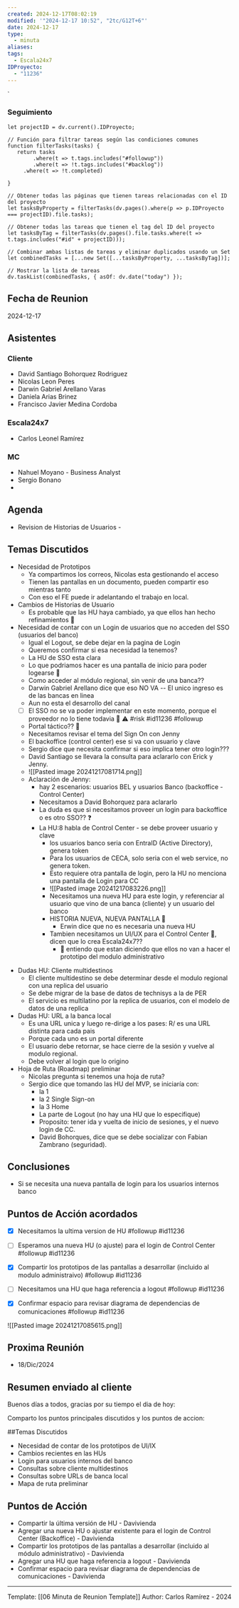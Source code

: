 ```yaml
---
created: 2024-12-17T08:02:19
modified: '"2024-12-17 10:52", "2tc/G12T+6"'
date: 2024-12-17
type:
  - minuta
aliases: 
tags:
  - Escala24x7
IDProyecto:
  - "11236"
---
```


`

### Seguimiento

```dataviewjs
let projectID = dv.current().IDProyecto;

// Función para filtrar tareas según las condiciones comunes
function filterTasks(tasks) {
   return tasks
        .where(t => t.tags.includes("#followup"))
        .where(t => !t.tags.includes("#backlog"))
     .where(t => !t.completed)
        
}

// Obtener todas las páginas que tienen tareas relacionadas con el ID del proyecto
let tasksByProperty = filterTasks(dv.pages().where(p => p.IDProyecto === projectID).file.tasks);

// Obtener todas las tareas que tienen el tag del ID del proyecto
let tasksByTag = filterTasks(dv.pages().file.tasks.where(t => t.tags.includes("#id" + projectID)));

// Combinar ambas listas de tareas y eliminar duplicados usando un Set
let combinedTasks = [...new Set([...tasksByProperty, ...tasksByTag])];

// Mostrar la lista de tareas
dv.taskList(combinedTasks, { asOf: dv.date("today") });
 ```
## Fecha de Reunion
2024-12-17

## Asistentes

### Cliente
* David Santiago Bohorquez Rodriguez
* Nicolas Leon Peres
* Darwin Gabriel Arellano Varas
* Daniela Arias Brinez
* Francisco Javier Medina Cordoba
### Escala24x7
- Carlos Leonel Ramírez
### MC
- Nahuel Moyano - Business Analyst 
- Sergio Bonano
- 
## Agenda
* Revision de Historias de Usuarios - 
## Temas Discutidos
* Necesidad de Prototipos
	* Ya compartimos los correos, Nicolas esta gestionando el acceso
	* Tienen las pantallas en un documento, pueden compartir eso mientras tanto
	* Con eso el FE puede ir adelantando el trabajo en local.
* Cambios de Historias de Usuario
	* Es probable que las HU haya cambiado, ya que ellos han hecho refinamientos 🚩
* Necesidad de contar con un Login de usuarios que no acceden del SSO (usuarios del banco)
	* Igual el Logout, se debe dejar en la pagina de Login
	* Queremos confirmar si esa necesidad la tenemos?
	* La HU de SSO esta clara
	* Lo que podriamos hacer es una pantalla de inicio para poder logearse 🤔
	* Como acceder al módulo regional, sin venir de una banca?? 
	* Darwin Gabriel Arellano dice que eso NO VA -- El unico ingreso es de las bancas en linea
	* Aun no esta el desarrollo del canal
	* [ ] El SSO no se va poder implementar en este momento, porque el proveedor no lo tiene todavia 🚩 ⚠️ #risk #id11236 #followup
	* Portal táctico?? 🤔
	* Necesitamos revisar el tema del Sign On con Jenny 
	* El backoffice (control center) ese si va con usuario y clave
	* Sergio dice que necesita confirmar si eso implica tener otro login??? 
	* David Santiago se llevara la consulta para aclararlo con Erick y Jenny.
	- ![[Pasted image 20241217081714.png]]
	- Aclaración de Jenny:
		- hay 2 escenarios: usuarios BEL y usuarios Banco (backoffice - Control Center)
		- Necesitamos a David Bohorquez para aclararlo
		- La duda es que si necesitamos proveer un login para backoffice o es otro SSO?? ❓
		- La HU:8 habla de Control Center - se debe proveer usuario y clave
			- los usuarios banco seria con EntraID (Active Directory), genera token
			- Para los usuarios de CECA, solo seria con el web service, no genera token.
			- Esto requiere otra pantalla de login, pero la HU no menciona una pantalla de Login para CC
			- ![[Pasted image 20241217083226.png]]
			- Necesitamos una nueva HU para este login, y referenciar al usuario que vino de una banca (cliente) y un usuario del banco
			- HISTORIA NUEVA, NUEVA PANTALLA  🚩
				- Erwin dice que no es necesaria una nueva HU
			- Tambien necesitamos un UI/UX para el Control Center 🚩, dicen que lo crea Escala24x7??
				- 🧠 entiendo que estan diciendo que ellos no van a hacer el prototipo del modulo administrativo
- Dudas HU: Cliente multidestinos
	- El cliente multidestino se debe determinar desde el modulo regional con una replica del usuario
	- Se debe migrar de la base de datos de technisys a la de PER
	- El servicio es multilatino por la replica de usuarios, con el modelo de datos de una replica
- Dudas HU: URL a la banca local
	- Es una URL unica y luego re-dirige a los pases: R/ es una URL distinta para cada pais
	- Porque cada uno es un portal diferente
	- El usuario debe retornar, se hace cierre de la sesión y vuelve al modulo regional.
	- Debe volver al login que lo origino
- Hoja de Ruta (Roadmap) preliminar
	- Nicolas pregunta si tenemos una hoja de ruta?
	- Sergio dice que tomando las HU del MVP, se iniciaría con:
		- la 1
		- la 2 Single Sign-on
		- la 3 Home 
		- La parte de Logout (no hay una HU que lo especifique)
		- Proposito: tener ida y vuelta de inicio de sesiones, y el nuevo login de CC.
		- David Bohorques, dice que se debe socializar con Fabian Zambrano (seguridad).

## Conclusiones
- Si se necesita una nueva pantalla de login para los usuarios internos banco

## Puntos de Acción acordados
- [x] Necesitamos la ultima version de HU  #followup #id11236
- [ ] Esperamos una nueva HU (o ajuste) para el login de Control Center #followup #id11236
- [x] Compartir los prototipos de las pantallas a desarrollar (incluido al modulo administraivo) #followup #id11236
- [ ] Necesitamos una HU que haga referencia a logout #followup #id11236
- [x] Confirmar espacio para revisar diagrama de dependencias de comunicaciones  #followup #id11236


![[Pasted image 20241217085615.png]]


## Proxima Reunión
*   18/Dic/2024

## Resumen enviado al cliente
Buenos días a todos, gracias por su tiempo el dia de hoy:

Comparto los puntos principales discutidos y los puntos de accion:

##Temas Discutidos
- Necesidad de contar de los prototipos de UI/IX
- Cambios recientes en las HUs
- Login para usuarios internos del banco
- Consultas sobre cliente multidestinos
- Consultas sobre URLs de banca local
- Mapa de ruta preliminar

## Puntos de Acción 
- Compartir  la última versión de HU - Davivienda
- Agregar una nueva HU o ajustar existente para el login de Control Center (Backoffice) - Davivienda
- Compartir los prototipos de las pantallas a desarrollar (incluido al módulo administrativo) - Davivienda
- Agregar una HU que haga referencia a logout - Davivienda
- Confirmar espacio para revisar diagrama de dependencias de comunicaciones  - Davivienda


---
Template: [[06 Minuta de Reunion Template]]
Author: Carlos Ramírez - 2024
